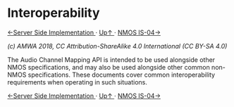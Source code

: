 # Interoperability
[←Server Side Implementation ](2.2._APIs_-_Server_Side_Implementation.md) · [ Up↑ ](..) · [NMOS IS-04→](3.1._Interoperability_-_NMOS_IS-04.md)

_(c) AMWA 2018, CC Attribution-ShareAlike 4.0 International (CC BY-SA 4.0)_

The Audio Channel Mapping API is intended to be used alongside other NMOS specifications, and may also be used alongside other common non-NMOS specifications. These documents cover common interoperability requirements when operating in such situations.

[←Server Side Implementation ](2.2._APIs_-_Server_Side_Implementation.md) · [ Up↑ ](..) · [NMOS IS-04→](3.1._Interoperability_-_NMOS_IS-04.md)

